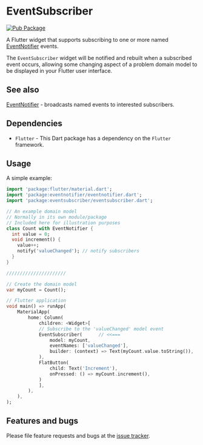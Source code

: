 # EventSubscriber

[![Pub Package](https://img.shields.io/pub/v/eventsubscriber.svg?style=flat-square)](https://pub.dev/packages/eventsubscriber)

A Flutter widget that supports subscribing to one or more named [EventNotifier][eventnotifier] events.

 The `EventSubscriber` widget will be notified and rebuilt when a subscribed event occurs, allowing some changing aspect of a problem domain model to be displayed in your Flutter user interface.

## See also

[EventNotifier][eventnotifier] - broadcasts named events to interested subscribers.

## Dependencies

- `Flutter` - This Dart package has a dependency on the `Flutter` framework.

## Usage

A simple example:

```dart
import 'package:flutter/material.dart';
import 'package:eventnotifier/eventnotifier.dart';
import 'package:eventsubscriber/eventsubscriber.dart';

// An example domain model
// Normally in its own module/package
// Included here for illustration purposes
class Count with EventNotifier {
  int value = 0;
  void increment() {
    value++;
    notify('valueChanged'); // notify subscribers
  }
}

//////////////////////

// Create the domain model
var myCount = Count();

// Flutter application
void main() => runApp(
    MaterialApp(
        home: Column(
            children: <Widget>[
            // Subscribe to the 'valueChanged' model event
            EventSubscriber(      // <<===
                model: myCount,
                eventNames: ['valueChanged'],
                builder: (context) => Text(myCount.value.toString()),
            ),
            FlatButton(
                child: Text('Increment'),
                onPressed: () => myCount.increment(),
            )
            ],
        ),
    ),
);
```

## Features and bugs

Please file feature requests and bugs at the [issue tracker][tracker].

[tracker]: https://github.com/aryehof/eventsubscriber/issues
[eventnotifier]: https://pub.dev/packages/eventnotifier
